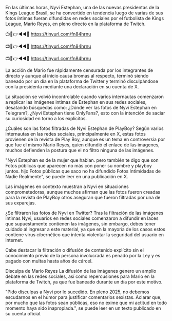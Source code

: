 En las últimas horas, Nyvi Estephan, una de las nuevas presidentas de la Kings League Brasil, se ha convertido en tendencia luego de varias de sus fotos íntimas fueran difundidas en redes sociales por el futbolista de Kings League, Mario Reyes, en pleno directo en la plataforma de Twitch.

📺📱👉◄◄🔴  https://tinyurl.com/fn84hrnu

📺📱👉◄◄🔴  https://tinyurl.com/fn84hrnu

📺📱👉◄◄🔴  https://tinyurl.com/fn84hrnu


La acción de Mario fue rápidamente censurada por los integrantes de directo y aunque al inicio causa bromas al respecto, terminó siendo baneado por un día en la plataforma de Twitter y terminó disculpándose con la presidenta mediante una declaración en su cuenta de X.


La situación se volvió incontrolable cuando varios internautas comenzaron a replicar las imágenes intimas de Estephan en sus redes sociales, desatando búsquedas como: ¿Dónde ver las fotos de Nyvi Estephan en Telegram?, ¿Nyvi Estephan tiene OnlyFans?, esto con la intención de saciar su curiosidad en torno a los explícitos.


¿Cuáles son las fotos filtradas de Nyvi Estephan de PlayBoy?
Según varios internautas en las redes sociales, principalmente en X, estas fotos provienen de la revista de Play Boy, aunque es un tema en controversia por que fue el mismo Mario Reyes, quien difundió el enlace de las imágenes, muchos defienden la postura que el no filtro ninguna de las imágenes.

"Nyvi Estephan es de la mujer que hablan. pero también te digo que son Fotos públicas que aparecen no más con poner su nombre y playboy juntos. hijo Fotos públicas que saco no ha difundido Fotos Intimidadas de Nadie Realmente", se puede leer en una publicación en X.

Las imágenes en contexto muestran a Nyvi en situaciones comprometedoras, aunque muchos afirman que las fotos fueron creadas para la revista de PlayBoy otros aseguran que fueron filtradas por una de sus exparejas.


¿Se filtraron las fotos de Nyvi en Twitter?
Tras la filtración de las imágenes intimas Nyvi, usuarios en redes sociales comenzaron a difundir en laces que supuestamente contienen las imágenes, sin embargo, debes tener cuidado al ingresar a este material, ya que en la mayoría de los casos estos contiene virus cibernético que intenta violentar la seguridad del usuario en internet.

Cabe destacar la filtración o difusión de contenido explícito sin el conocimiento previo de la persona involucrada es penado por la Ley y es pagado con multas hasta años de cárcel.

Disculpa de Mario Reyes
La difusión de las imágenes genero un amplio debate en las redes sociales, así como repercusiones para Mario en la plataforma de Twitch, ya que fue baneado durante un día por este motivo.

"Pido disculpas a Nyvi por lo sucedido. En pleno 2025, no debemos escudarnos en el humor para justificar comentarios sexistas. Aclarar que, por mucho que las fotos sean públicas, eso no exime que mi actitud en todo momento haya sido inapropiada.", se puede leer en un texto publicado en su cuenta oficial.
